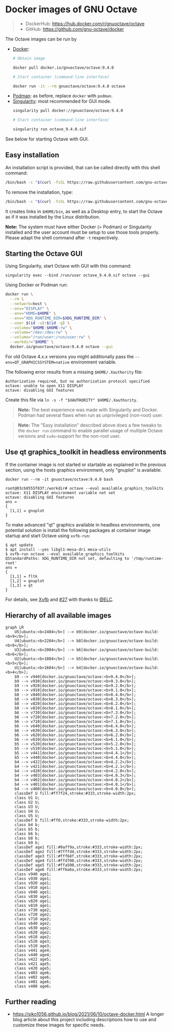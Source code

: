 # Docker images of GNU Octave

> - DockerHub: https://hub.docker.com/r/gnuoctave/octave
> - GitHub: https://github.com/gnu-octave/docker

The Octave images can be run by
- [Docker](https://www.docker.com/):
  ```sh
  # Obtain image

  docker pull docker.io/gnuoctave/octave:9.4.0

  # Start container (command-line interface)

  docker run -it --rm gnuoctave/octave:9.4.0 octave
  ```
- [Podman](https://podman.io/): as before, replace `docker` with `podman`.
- [Singularity](https://sylabs.io/singularity/): most recommended for GUI mode.
  ```sh
  singularity pull docker://gnuoctave/octave:9.4.0

  # Start container (command-line interface)

  singularity run octave_9.4.0.sif
  ```

See below for starting Octave with GUI.


## Easy installation

An installation script is provided,
that can be called directly with this shell command:
```bash
/bin/bash -c "$(curl -fsSL https://raw.githubusercontent.com/gnu-octave/docker/main/install.sh)" -t docker
```
To remove the installation, type:
```bash
/bin/bash -c "$(curl -fsSL https://raw.githubusercontent.com/gnu-octave/docker/main/install.sh)" -u -f
```
It creates links in `$HOME/bin`,
as well as a Desktop entry,
to start the Octave as if it was installed by the Linux distribution.

**Note:** The system must have either Docker (= Podman) or Singularity
installed and the user account must be setup to use those tools properly.
Please adapt the shell command after `-t` respectively.


## Starting the Octave GUI

Using Singularity, start Octave with GUI with this command:
```
singularity exec --bind /run/user octave_9.4.0.sif octave --gui
```

Using Docker or Podman run:
```sh
docker run \
  --rm \
  --network=host \
  --env="DISPLAY" \
  --env="HOME=$HOME" \
  --env="XDG_RUNTIME_DIR=$XDG_RUNTIME_DIR" \
  --user $(id -u):$(id -g) \
  --volume="$HOME:$HOME:rw" \
  --volume="/dev:/dev:rw" \
  --volume="/run/user:/run/user:rw" \
  --workdir="$HOME" \
  docker.io/gnuoctave/octave:9.4.0 octave --gui
```

For old Octave 4.x.x versions you might additionally pass the
`--env=QT_GRAPHICSSYSTEM=native` environment variable.

The following error results from a missing `$HOME/.Xauthority` file:
```
Authorization required, but no authorization protocol specified
octave: unable to open X11 DISPLAY
octave: disabling GUI features
```
Create this file via `ln -s -f "$XAUTHORITY" $HOME/.Xauthority`.

> **Note:** The best experience was made with Singularity and Docker.
> Podman had several flaws when run as unprivileged (non-root) user.

> **Note:** The "Easy installation" described above does a few tweaks
> to the `docker run` command to enable parallel usage of multiple Octave
> versions and `sudo`-support for the non-root user.


## Use qt graphics_toolkit in headless environments

If the container image is not started or startable as explained in the previous section,
using the hosts graphics environment, only "gnuplot" is available:
```
docker run --rm -it gnuoctave/octave:9.4.0 bash

root@03cb8555f83f:/workdir# octave --eval available_graphics_toolkits
octave: X11 DISPLAY environment variable not set
octave: disabling GUI features
ans =
{
  [1,1] = gnuplot
}
```

To make advanced "qt" graphics available in headless environments,
one potential solution is install the following packages at container image startup
and start Octave using `xvfb-run`:
```
$ apt update
$ apt install --yes libgl1-mesa-dri mesa-utils
$ xvfb-run octave --eval available_graphics_toolkits
QStandardPaths: XDG_RUNTIME_DIR not set, defaulting to '/tmp/runtime-root'
ans =
{
  [1,1] = fltk
  [1,2] = gnuplot
  [1,3] = qt
}
```

For details, see [Xvfb](https://en.wikipedia.org/wiki/Xvfb)
and [#27](https://github.com/gnu-octave/docker/issues/27#issuecomment-2703629974)
with thanks to [@ELC](https://github.com/ELC).


## Hierarchy of all available images

```mermaid
graph LR
    U5[ubuntu:<b>2404</b>] --> b9[docker.io/gnuoctave/octave-build:<b>9</b>];
    U4[ubuntu:<b>2204</b>] --> b8[docker.io/gnuoctave/octave-build:<b>8</b>];
    U3[ubuntu:<b>2004</b>] --> b6[docker.io/gnuoctave/octave-build:<b>6</b>];
    U2[ubuntu:<b>1804</b>] --> b5[docker.io/gnuoctave/octave-build:<b>5</b>];
    U1[ubuntu:<b>1604</b>] --> b4[docker.io/gnuoctave/octave-build:<b>4</b>];
    b9 --> v940[docker.io/gnuoctave/octave:<b>9.4.0</b>];
    b9 --> v930[docker.io/gnuoctave/octave:<b>9.3.0</b>];
    b9 --> v920[docker.io/gnuoctave/octave:<b>9.2.0</b>];
    b9 --> v910[docker.io/gnuoctave/octave:<b>9.1.0</b>];
    b8 --> v840[docker.io/gnuoctave/octave:<b>8.4.0</b>];
    b8 --> v830[docker.io/gnuoctave/octave:<b>8.3.0</b>];
    b8 --> v820[docker.io/gnuoctave/octave:<b>8.2.0</b>];
    b8 --> v810[docker.io/gnuoctave/octave:<b>8.1.0</b>];
    b6 --> v730[docker.io/gnuoctave/octave:<b>7.3.0</b>];
    b6 --> v720[docker.io/gnuoctave/octave:<b>7.2.0</b>];
    b6 --> v710[docker.io/gnuoctave/octave:<b>7.1.0</b>];
    b6 --> v640[docker.io/gnuoctave/octave:<b>6.4.0</b>];
    b6 --> v630[docker.io/gnuoctave/octave:<b>6.3.0</b>];
    b6 --> v620[docker.io/gnuoctave/octave:<b>6.2.0</b>];
    b6 --> v610[docker.io/gnuoctave/octave:<b>6.1.0</b>];
    b5 --> v520[docker.io/gnuoctave/octave:<b>5.2.0</b>];
    b5 --> v510[docker.io/gnuoctave/octave:<b>5.1.0</b>];
    b5 --> v441[docker.io/gnuoctave/octave:<b>4.4.1</b>];
    b5 --> v440[docker.io/gnuoctave/octave:<b>4.4.0</b>];
    b4 --> v422[docker.io/gnuoctave/octave:<b>4.2.2</b>];
    b4 --> v421[docker.io/gnuoctave/octave:<b>4.2.1</b>];
    b4 --> v420[docker.io/gnuoctave/octave:<b>4.2.0</b>];
    b4 --> v403[docker.io/gnuoctave/octave:<b>4.0.3</b>];
    b4 --> v402[docker.io/gnuoctave/octave:<b>4.0.2</b>];
    b4 --> v401[docker.io/gnuoctave/octave:<b>4.0.1</b>];
    b4 --> v400[docker.io/gnuoctave/octave:<b>4.0.0</b>];
    classDef U fill:#ff7f24,stroke:#333,stroke-width:2px;
    class U1 U;
    class U2 U;
    class U3 U;
    class U4 U;
    class U5 U;
    classDef b fill:#ff0,stroke:#333,stroke-width:2px;
    class b4 b;
    class b5 b;
    class b6 b;
    class b8 b;
    class b9 b;
    classDef age1 fill:#9aff9a,stroke:#333,stroke-width:2px;
    classDef age2 fill:#7fffd4,stroke:#333,stroke-width:2px;
    classDef age3 fill:#fff68f,stroke:#333,stroke-width:2px;
    classDef age4 fill:#ffd700,stroke:#333,stroke-width:2px;
    classDef age5 fill:#ffa500,stroke:#333,stroke-width:2px;
    classDef age6 fill:#ff6a6a,stroke:#333,stroke-width:2px;
    class v940 age1;
    class v930 age1;
    class v920 age1;
    class v910 age1;
    class v840 age1;
    class v830 age1;
    class v820 age1;
    class v810 age1;
    class v730 age2;
    class v720 age2;
    class v710 age2;
    class v640 age2;
    class v630 age2;
    class v620 age2;
    class v610 age2;
    class v520 age3;
    class v510 age3;
    class v441 age4;
    class v440 age4;
    class v422 age5;
    class v421 age5;
    class v420 age5;
    class v403 age6;
    class v402 age6;
    class v401 age6;
    class v400 age6;
```


## Further reading

- <https://siko1056.github.io/blog/2021/06/10/octave-docker.html>
  A longer blog article about this project including descriptions how to use
  and customize these images for specific needs.
